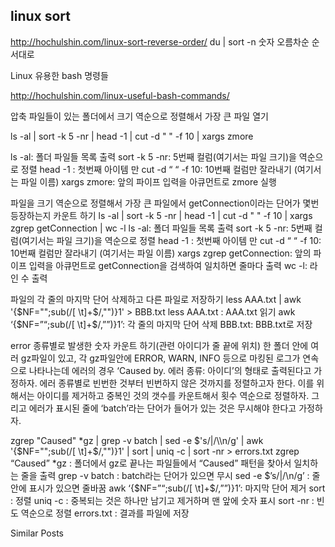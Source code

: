 ## linux sort 


http://hochulshin.com/linux-sort-reverse-order/
du | sort -n 
숫자 오름차순 순서대로 


Linux 유용한 bash 명령들

http://hochulshin.com/linux-useful-bash-commands/



압축 파일들이 있는 폴더에서 크기 역순으로 정렬해서 가장 큰 파일 열기

ls -al | sort -k 5 -nr | head -1 | cut -d " " -f 10 | xargs zmore



ls -al: 폴더 파일들 목록 출력
sort -k 5 -nr: 5번째 컬럼(여기서는 파일 크기)을 역순으로 정렬
head -1 : 첫번째 아이템 만
cut -d “ “ -f 10: 10번째 컬럼만 잘라내기 (여기서는 파일 이름)
xargs zmore: 앞의 파이프 입력을 아큐먼트로 zmore 실행



파일을 크기 역순으로 정렬해서 가장 큰 파일에서 getConnection이라는 단어가 몇번 등장하는지 카운트 하기
ls -al | sort -k 5 -nr | head -1 | cut -d " " -f 10 | xargs zgrep getConnection | wc -l
ls -al: 폴더 파일들 목록 출력
sort -k 5 -nr: 5번째 컬럼(여기서는 파일 크기)을 역순으로 정렬
head -1 : 첫번째 아이템 만
cut -d “ “ -f 10: 10번째 컬럼만 잘라내기 (여기서는 파일 이름)
xargs zgrep getConnection: 앞의 파이프 입력을 아큐먼트로 getConnection을 검색하여 일치하면 줄마다 출력
wc -l: 라인 수 출력

파일의 각 줄의 마지막 단어 삭제하고 다른 파일로 저장하기
less AAA.txt | awk '{$NF="";sub(/[ \t]+$/,"")}1' > BBB.txt
less AAA.txt : AAA.txt 읽기
awk ‘{$NF=”“;sub(/[ \t]+$/,””)}1’: 각 줄의 마지막 단어 삭제
BBB.txt: BBB.txt로 저장

error 종류별로 발생한 숫자 카운트 하기(관련 아이디가 줄 끝에 위치)
한 폴더 안에 여러 gz파일이 있고, 각 gz파일안에 ERROR, WARN, INFO 등으로 마킹된 로그가 연속으로 나타나는데 에러의 경우 ‘Caused by. 에러 종류: 아이디’의 형태로 출력된다고 가정하자. 에러 종류별로 빈번한 것부터 빈번하지 않은 것까지를 정렬하고자 한다. 이를 위해서는 아이디를 제거하고 중복인 것의 갯수를 카운트해서 횟수 역순으로 정렬하자. 그리고 에러가 표시된 줄에 ‘batch’라는 단어가 들어가 있는 것은 무시해야 한다고 가정하자.

 zgrep "Caused"  *gz | grep -v batch | sed -e $'s/\|/\\\n/g' |  awk '{$NF="";sub(/[ \t]+$/,"")}1' | sort | uniq -c | sort -nr > errors.txt
zgrep “Caused” *gz : 폴더에서 gz로 끝나는 파일들에서 “Caused” 패턴을 찾아서 일치하는 줄을 출력
grep -v batch : batch라는 단어가 있으면 무시
sed -e $’s/|/\\n/g’ : 줄안에	표시가 있으면 줄바꿈
awk ‘{$NF=”“;sub(/[ \t]+$/,””)}1’: 마지막 단어 제거
sort : 정렬
uniq -c : 중복되는 것은 하나만 남기고 제거하며 맨 앞에 숫자 표시
sort -nr : 빈도 역순으로 정렬
errors.txt : 결과를 파일에 저장

Similar Posts